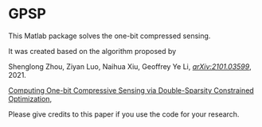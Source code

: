 # GPSP
This Matlab package solves the one-bit compressed sensing.

It was created based on the algorithm proposed by 

Shenglong Zhou, Ziyan Luo, Naihua Xiu, Geoffrey Ye Li, [*arXiv:2101.03599*](https://arxiv.org/abs/2101.03599), 2021.

[Computing One-bit Compressive Sensing via Double-Sparsity Constrained Optimization](https://www.researchgate.net/publication/348371863), 

Please give credits to this paper if you use the code for your research.



